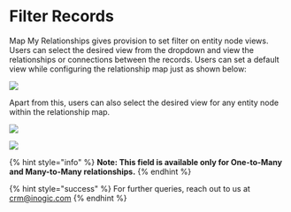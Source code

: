# Filter Records

Map My Relationships gives provision to set filter on entity node views. Users can select the desired view from the dropdown and view the relationships or connections between the records. Users can set a default view while configuring the relationship map just as shown below:

![](<../../.gitbook/assets/Filter View Config\_1.png>)

Apart from this, users can also select the desired view for any entity node within the relationship map.

![](<../../.gitbook/assets/Filter Views Connec\_1.1.png>)

![](<../../.gitbook/assets/Filter Views Connec\_2.png>)

{% hint style="info" %}
**Note: This field is available only for One-to-Many and Many-to-Many relationships.**
{% endhint %}

{% hint style="success" %}
For further queries, reach out to us at [crm@inogic.com](mailto:crm@inogic.com)
{% endhint %}

